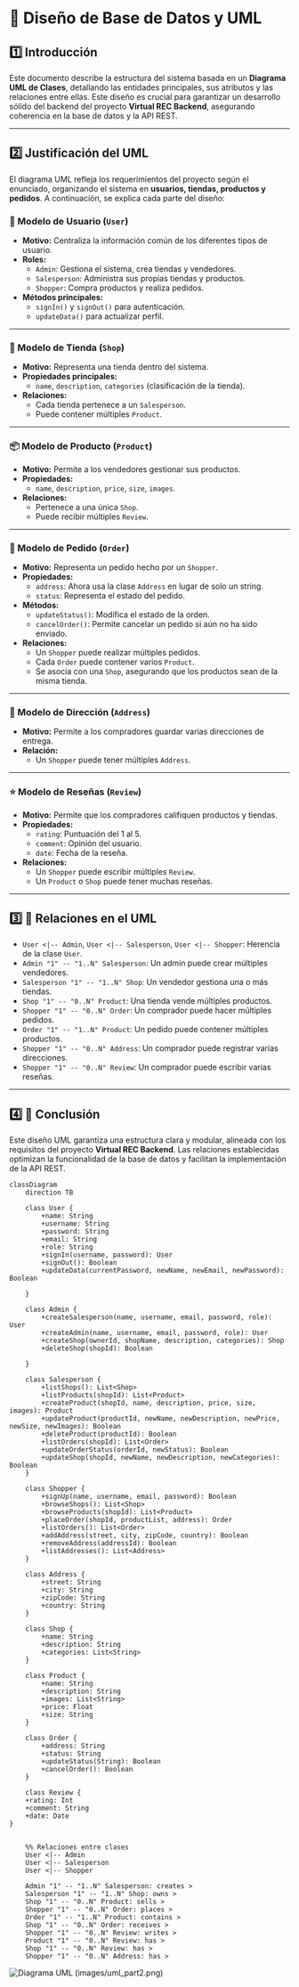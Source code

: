 # 📜 Diseño de Base de Datos y UML

## 1️⃣ Introducción  
Este documento describe la estructura del sistema basada en un **Diagrama UML de Clases**, detallando las entidades principales, sus atributos y las relaciones entre ellas. Este diseño es crucial para garantizar un desarrollo sólido del backend del proyecto **Virtual REC Backend**, asegurando coherencia en la base de datos y la API REST.

---

## 2️⃣ Justificación del UML  
El diagrama UML refleja los requerimientos del proyecto según el enunciado, organizando el sistema en **usuarios, tiendas, productos y pedidos**. A continuación, se explica cada parte del diseño:

### **👤 Modelo de Usuario (`User`)**  
- **Motivo:** Centraliza la información común de los diferentes tipos de usuario.  
- **Roles:**  
  - `Admin`: Gestiona el sistema, crea tiendas y vendedores.  
  - `Salesperson`: Administra sus propias tiendas y productos.  
  - `Shopper`: Compra productos y realiza pedidos.  
- **Métodos principales:**  
  - `signIn()` y `signOut()` para autenticación.  
  - `updateData()` para actualizar perfil.  

---

### **🏪 Modelo de Tienda (`Shop`)**  
- **Motivo:** Representa una tienda dentro del sistema.  
- **Propiedades principales:**  
  - `name`, `description`, `categories` (clasificación de la tienda).  
- **Relaciones:**  
  - Cada tienda pertenece a un `Salesperson`.  
  - Puede contener múltiples `Product`.  

---

### **📦 Modelo de Producto (`Product`)**  
- **Motivo:** Permite a los vendedores gestionar sus productos.  
- **Propiedades:**  
  - `name`, `description`, `price`, `size`, `images`.  
- **Relaciones:**  
  - Pertenece a una única `Shop`.  
  - Puede recibir múltiples `Review`.  

---

### **📜 Modelo de Pedido (`Order`)**  
- **Motivo:** Representa un pedido hecho por un `Shopper`.  
- **Propiedades:**  
  - `address`: Ahora usa la clase `Address` en lugar de solo un string.  
  - `status`: Representa el estado del pedido.  
- **Métodos:**  
  - `updateStatus()`: Modifica el estado de la orden.  
  - `cancelOrder()`: Permite cancelar un pedido si aún no ha sido enviado.  
- **Relaciones:**  
  - Un `Shopper` puede realizar múltiples pedidos.  
  - Cada `Order` puede contener varios `Product`.  
  - Se asocia con una `Shop`, asegurando que los productos sean de la misma tienda.  

---

### **📍 Modelo de Dirección (`Address`)**  
- **Motivo:** Permite a los compradores guardar varias direcciones de entrega.  
- **Relación:**  
  - Un `Shopper` puede tener múltiples `Address`.  

---

### **⭐ Modelo de Reseñas (`Review`)**  
- **Motivo:** Permite que los compradores califiquen productos y tiendas.  
- **Propiedades:**  
  - `rating`: Puntuación del 1 al 5.  
  - `comment`: Opinión del usuario.  
  - `date`: Fecha de la reseña.  
- **Relaciones:**  
  - Un `Shopper` puede escribir múltiples `Review`.  
  - Un `Product` o `Shop` puede tener muchas reseñas.  

---

## 3️⃣ 📌 Relaciones en el UML  
- `User <|-- Admin`, `User <|-- Salesperson`, `User <|-- Shopper`: Herencia de la clase `User`.  
- `Admin "1" -- "1..N" Salesperson`: Un admin puede crear múltiples vendedores.  
- `Salesperson "1" -- "1..N" Shop`: Un vendedor gestiona una o más tiendas.  
- `Shop "1" -- "0..N" Product`: Una tienda vende múltiples productos.  
- `Shopper "1" -- "0..N" Order`: Un comprador puede hacer múltiples pedidos.  
- `Order "1" -- "1..N" Product`: Un pedido puede contener múltiples productos.  
- `Shopper "1" -- "0..N" Address`: Un comprador puede registrar varias direcciones.  
- `Shopper "1" -- "0..N" Review`: Un comprador puede escribir varias reseñas.  

---

## 4️⃣ 🔹 Conclusión  
Este diseño UML garantiza una estructura clara y modular, alineada con los requisitos del proyecto **Virtual REC Backend**. Las relaciones establecidas optimizan la funcionalidad de la base de datos y facilitan la implementación de la API REST.



```mermaid
classDiagram
    direction TB
    
    class User {
        +name: String
        +username: String
        +password: String
        +email: String
        +role: String
        +signIn(username, password): User
        +signOut(): Boolean
        +updateData(currentPassword, newName, newEmail, newPassword): Boolean

    }
    
    class Admin {
        +createSalesperson(name, username, email, password, role): User
        +createAdmin(name, username, email, password, role): User
        +createShop(ownerId, shopName, description, categories): Shop
        +deleteShop(shopId): Boolean

    }
    
    class Salesperson {
        +listShops(): List<Shop>
        +listProducts(shopId): List<Product>
        +createProduct(shopId, name, description, price, size, images): Product
        +updateProduct(productId, newName, newDescription, newPrice, newSize, newImages): Boolean
        +deleteProduct(productId): Boolean
        +listOrders(shopId): List<Order>
        +updateOrderStatus(orderId, newStatus): Boolean
        +updateShop(shopId, newName, newDescription, newCategories): Boolean
    }
    
    class Shopper {
        +signUp(name, username, email, password): Boolean
        +browseShops(): List<Shop>
        +browseProducts(shopId): List<Product>
        +placeOrder(shopId, productList, address): Order
        +listOrders(): List<Order>
        +addAddress(street, city, zipCode, country): Boolean
        +removeAddress(addressId): Boolean
        +listAddresses(): List<Address>
    }

    class Address {
        +street: String
        +city: String
        +zipCode: String
        +country: String
    }

    class Shop {
        +name: String
        +description: String
        +categories: List<String>
    }

    class Product {
        +name: String
        +description: String
        +images: List<String>
        +price: Float
        +size: String
    }

    class Order {
        +address: String
        +status: String
        +updateStatus(String): Boolean
        +cancelOrder(): Boolean
    }

    class Review {
    +rating: Int
    +comment: String
    +date: Date
}

    
    %% Relaciones entre clases
    User <|-- Admin
    User <|-- Salesperson
    User <|-- Shopper

    Admin "1" -- "1..N" Salesperson: creates >
    Salesperson "1" -- "1..N" Shop: owns >
    Shop "1" -- "0..N" Product: sells >
    Shopper "1" -- "0..N" Order: places >
    Order "1" -- "1..N" Product: contains >
    Shop "1" -- "0..N" Order: receives >
    Shopper "1" -- "0..N" Review: writes >
    Product "1" -- "0..N" Review: has >
    Shop "1" -- "0..N" Review: has >
    Shopper "1" -- "0..N" Address: has >
```

![Diagrama UML](images/uml_part1.png)
(images/uml_part2.png)

